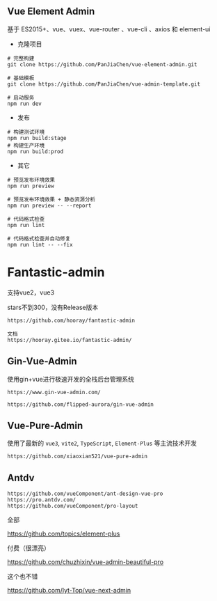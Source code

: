 ## Vue Element Admin

基于 ES2015+、vue、vuex、vue-router 、vue-cli 、axios 和 element-ui

*  克隆项目

```shell
# 完整构建
git clone https://github.com/PanJiaChen/vue-element-admin.git

# 基础模板
git clone https://github.com/PanJiaChen/vue-admin-template.git

# 启动服务
npm run dev
```

* 发布

```shell
# 构建测试环境
npm run build:stage
# 构建生产环境
npm run build:prod
```

* 其它

```shell
# 预览发布环境效果
npm run preview

# 预览发布环境效果 + 静态资源分析
npm run preview -- --report

# 代码格式检查
npm run lint

# 代码格式检查并自动修复
npm run lint -- --fix
```



# Fantastic-admin

支持vue2，vue3

stars不到300，没有Release版本

```
https://github.com/hooray/fantastic-admin

文档
https://hooray.gitee.io/fantastic-admin/
```





## Gin-Vue-Admin

使用gin+vue进行极速开发的全栈后台管理系统

```
https://www.gin-vue-admin.com/

https://github.com/flipped-aurora/gin-vue-admin
```



## Vue-Pure-Admin

使用了最新的 `vue3`, `vite2`, `TypeScript`, `Element-Plus` 等主流技术开发

```
https://github.com/xiaoxian521/vue-pure-admin
```



## Antdv

```
https://github.com/vueComponent/ant-design-vue-pro
https://pro.antdv.com/
https://github.com/vueComponent/pro-layout
```



全部

https://github.com/topics/element-plus



付费（很漂亮）

https://github.com/chuzhixin/vue-admin-beautiful-pro



这个也不错

https://github.com/lyt-Top/vue-next-admin